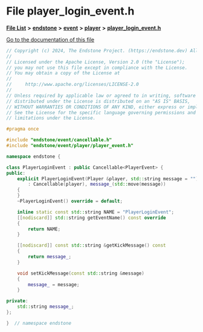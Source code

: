 

# File player\_login\_event.h

[**File List**](files.md) **>** [**endstone**](dir_6cf277b678674f97c7a2b6b3b2447b33.md) **>** [**event**](dir_f1d783c0ad83ee143d16e768ebca51c8.md) **>** [**player**](dir_7c05c37b25e9c9eccd9c63c2d313ba28.md) **>** [**player\_login\_event.h**](player__login__event_8h.md)

[Go to the documentation of this file](player__login__event_8h.md)


```C++
// Copyright (c) 2024, The Endstone Project. (https://endstone.dev) All Rights Reserved.
//
// Licensed under the Apache License, Version 2.0 (the "License");
// you may not use this file except in compliance with the License.
// You may obtain a copy of the License at
//
//     http://www.apache.org/licenses/LICENSE-2.0
//
// Unless required by applicable law or agreed to in writing, software
// distributed under the License is distributed on an "AS IS" BASIS,
// WITHOUT WARRANTIES OR CONDITIONS OF ANY KIND, either express or implied.
// See the License for the specific language governing permissions and
// limitations under the License.

#pragma once

#include "endstone/event/cancellable.h"
#include "endstone/event/player/player_event.h"

namespace endstone {

class PlayerLoginEvent : public Cancellable<PlayerEvent> {
public:
    explicit PlayerLoginEvent(Player &player, std::string message = "")
        : Cancellable(player), message_(std::move(message))
    {
    }
    ~PlayerLoginEvent() override = default;

    inline static const std::string NAME = "PlayerLoginEvent";
    [[nodiscard]] std::string getEventName() const override
    {
        return NAME;
    }

    [[nodiscard]] const std::string &getKickMessage() const
    {
        return message_;
    }

    void setKickMessage(const std::string &message)
    {
        message_ = message;
    }

private:
    std::string message_;
};

}  // namespace endstone
```


